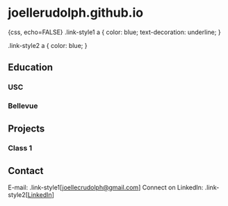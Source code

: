 # joellerudolph.github.io

{css, echo=FALSE}
.link-style1 a {
  color: blue;
  text-decoration: underline;
}

.link-style2 a {
 color: blue;
}


## Education
### USC
### Bellevue


## Projects
### Class 1


## Contact
E-mail: .link-style1[[joellecrudolph@gmail.com](mailto:joellecrudolph@gmail.com)]
Connect on LinkedIn: .link-style2[[LinkedIn]([https://en.wikipedia.org/wiki/Main_Page](https://www.linkedin.com/in/joellerudolph/))]

